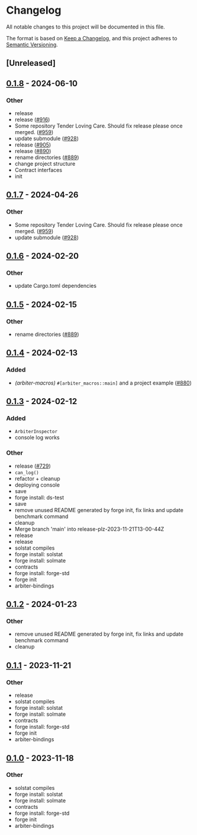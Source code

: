 # Changelog
All notable changes to this project will be documented in this file.

The format is based on [Keep a Changelog](https://keepachangelog.com/en/1.0.0/),
and this project adheres to [Semantic Versioning](https://semver.org/spec/v2.0.0.html).

## [Unreleased]

## [0.1.8](https://github.com/0xethsign/arbiter/compare/arbiter-bindings-v0.1.7...arbiter-bindings-v0.1.8) - 2024-06-10

### Other
- release
- release ([#916](https://github.com/0xethsign/arbiter/pull/916))
- Some repository Tender Loving Care. Should fix release please once merged.  ([#959](https://github.com/0xethsign/arbiter/pull/959))
- update submodule ([#928](https://github.com/0xethsign/arbiter/pull/928))
- release ([#905](https://github.com/0xethsign/arbiter/pull/905))
- release ([#890](https://github.com/0xethsign/arbiter/pull/890))
- rename directories ([#889](https://github.com/0xethsign/arbiter/pull/889))
- change project structure
- Contract interfaces
- init

## [0.1.7](https://github.com/primitivefinance/arbiter/compare/arbiter-bindings-v0.1.6...arbiter-bindings-v0.1.7) - 2024-04-26

### Other
- Some repository Tender Loving Care. Should fix release please once merged.  ([#959](https://github.com/primitivefinance/arbiter/pull/959))
- update submodule ([#928](https://github.com/primitivefinance/arbiter/pull/928))

## [0.1.6](https://github.com/primitivefinance/arbiter/compare/arbiter-bindings-v0.1.5...arbiter-bindings-v0.1.6) - 2024-02-20

### Other
- update Cargo.toml dependencies

## [0.1.5](https://github.com/primitivefinance/arbiter/compare/arbiter-bindings-v0.1.4...arbiter-bindings-v0.1.5) - 2024-02-15

### Other
- rename directories ([#889](https://github.com/primitivefinance/arbiter/pull/889))

## [0.1.4](https://github.com/primitivefinance/arbiter/compare/arbiter-bindings-v0.1.3...arbiter-bindings-v0.1.4) - 2024-02-13

### Added
- *(arbiter-macros)* `#[arbiter_macros::main]` and a project example ([#880](https://github.com/primitivefinance/arbiter/pull/880))

## [0.1.3](https://github.com/primitivefinance/arbiter/compare/arbiter-bindings-v0.1.2...arbiter-bindings-v0.1.3) - 2024-02-12

### Added
- `ArbiterInspector`
- console log works

### Other
- release ([#729](https://github.com/primitivefinance/arbiter/pull/729))
- `can_log()`
- refactor + cleanup
- deploying console
- save
- forge install: ds-test
- save
- remove unused README generated by forge init, fix links and update benchmark command
- cleanup
- Merge branch 'main' into release-plz-2023-11-21T13-00-44Z
- release
- release
- solstat compiles
- forge install: solstat
- forge install: solmate
- contracts
- forge install: forge-std
- forge init
- arbiter-bindings

## [0.1.2](https://github.com/primitivefinance/arbiter/compare/arbiter-bindings-v0.1.1...arbiter-bindings-v0.1.2) - 2024-01-23

### Other
- remove unused README generated by forge init, fix links and update benchmark command
- cleanup

## [0.1.1](https://github.com/primitivefinance/arbiter/compare/arbiter-bindings-v0.1.0...arbiter-bindings-v0.1.1) - 2023-11-21

### Other
- release
- solstat compiles
- forge install: solstat
- forge install: solmate
- contracts
- forge install: forge-std
- forge init
- arbiter-bindings

## [0.1.0](https://github.com/primitivefinance/arbiter/releases/tag/arbiter-bindings-v0.1.0) - 2023-11-18

### Other
- solstat compiles
- forge install: solstat
- forge install: solmate
- contracts
- forge install: forge-std
- forge init
- arbiter-bindings
